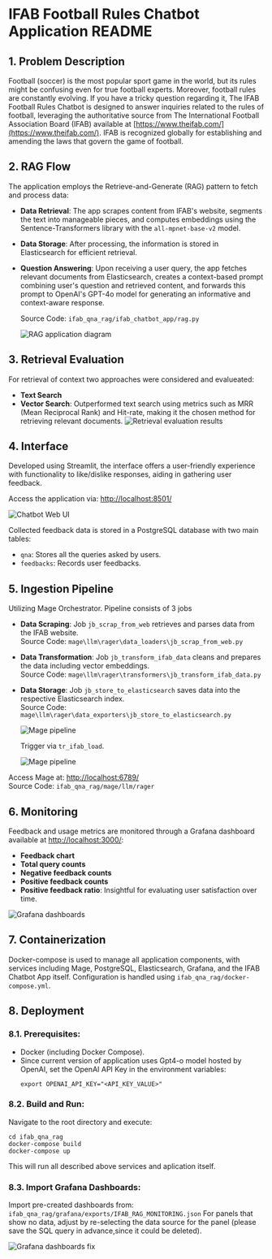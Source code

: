 # IFAB Football Rules Chatbot Application README

## 1. Problem Description
Football (soccer) is the most popular sport game in the world, but its rules might be confusing even for true football experts. Moreover, football rules are constantly evolving. If you have a tricky question regarding it, The IFAB Football Rules Chatbot is designed to answer inquiries related to the rules of football, leveraging the authoritative source from The International Football Association Board (IFAB) available at [https://www.theifab.com/](https://www.theifab.com/). IFAB is recognized globally for establishing and amending the laws that govern the game of football.

## 2. RAG Flow
The application employs the Retrieve-and-Generate (RAG) pattern to fetch and process data:

- **Data Retrieval**: The app scrapes content from IFAB's website, segments the text into manageable pieces, and computes embeddings using the Sentence-Transformers library with the `all-mpnet-base-v2` model.
  
- **Data Storage**: After processing, the information is stored in Elasticsearch for efficient retrieval.

- **Question Answering**: Upon receiving a user query, the app fetches relevant documents from Elasticsearch, creates a context-based prompt combining user's question and retrieved content, and forwards this prompt to OpenAI's GPT-4o model for generating an informative and context-aware response.

  Source Code: `ifab_qna_rag/ifab_chatbot_app/rag.py`

  ![RAG application diagram](images/General_architecture.png)

## 3. Retrieval Evaluation
For retrieval of context two approaches were considered and evalueated:
- **Text Search**
- **Vector Search**: Outperformed text search using metrics such as MRR (Mean Reciprocal Rank) and Hit-rate, making it the chosen method for retrieving relevant documents.
 ![Retrieval evaluation results](images/Retrieval_evaluation_results.png)

## 4. Interface
Developed using Streamlit, the interface offers a user-friendly experience with functionality to like/dislike responses, aiding in gathering user feedback. 
  
  Access the application via: [http://localhost:8501/](http://localhost:8501/)
  
  ![Chatbot Web UI](images/Chatbot_UI.png)

  Collected feedback data is stored in a PostgreSQL database with two main tables:
- `qna`: Stores all the queries asked by users.
- `feedbacks`: Records user feedbacks.

## 5. Ingestion Pipeline
Utilizing Mage Orchestrator. Pipeline consists of 3 jobs
- **Data Scraping**: Job `jb_scrap_from_web` retrieves and parses data from the IFAB website.  
  Source Code: `mage\llm\rager\data_loaders\jb_scrap_from_web.py`
- **Data Transformation**: Job `jb_transform_ifab_data` cleans and prepares the data including vector embeddings.  
  Source Code: `mage\llm\rager\transformers\jb_transform_ifab_data.py`
- **Data Storage**: Job `jb_store_to_elasticsearch` saves data into the respective Elasticsearch index.  
   Source Code: `mage\llm\rager\data_exporters\jb_store_to_elasticsearch.py`
  
  ![Mage pipeline](images/Mage_pipeline.png)


  Trigger via `tr_ifab_load`.


  ![Mage pipeline](images/Mage_trigger.png)

Access Mage at: [http://localhost:6789/](http://localhost:6789/)  
Source Code: `ifab_qna_rag/mage/llm/rager`

## 6. Monitoring
Feedback and usage metrics are monitored through a Grafana dashboard available at [http://localhost:3000/](http://localhost:3000/):
- **Feedback chart**
- **Total query counts**
- **Negative feedback counts**
- **Positive feedback counts**
- **Positive feedback ratio**: Insightful for evaluating user satisfaction over time.

![Grafana dashboards](images/Grafana_dashboards.png)

## 7. Containerization
Docker-compose is used to manage all application components, with services including Mage, PostgreSQL, Elasticsearch, Grafana, and the IFAB Chatbot App itself. Configuration is handled using `ifab_qna_rag/docker-compose.yml`.


## 8. Deployment
### 8.1. Prerequisites:
- Docker (including Docker Compose).
- Since current version of application uses Gpt4-o model hosted by OpenAI, set the OpenAI API Key in the environment variables:
  ```
  export OPENAI_API_KEY="<API_KEY_VALUE>"
  ```

### 8.2. Build and Run:
Navigate to the root directory and execute:
```
cd ifab_qna_rag
docker-compose build
docker-compose up
```

This will run all described above services and aplication itself. 

### 8.3. Import Grafana Dashboards:
Import pre-created dashboards from:
`ifab_qna_rag/grafana/exports/IFAB_RAG_MONITORING.json`
For panels that show no data, adjust by re-selecting the data source for the panel (please save the SQL query in advance,since it could be deleted).

![Grafana dashboards fix](images/Grafana_dashboard_fix.png)
